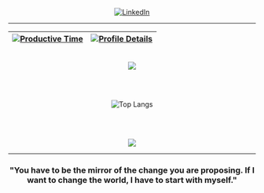 <div align="center">

[![LinkedIn](https://img.shields.io/badge/-João%20Miraya-blue?style=flat-square&logo=Linkedin&logoColor=white)](https://linkedin.com/in/joaomiraya)

---

| [![Productive Time](http://github-profile-summary-cards.vercel.app/api/cards/productive-time?username=joaoMiraya&theme=dracula&utcOffset=-3)](https://github.com/vn7n24fzkq/github-profile-summary-cards) | [![Profile Details](http://github-profile-summary-cards.vercel.app/api/cards/profile-details?username=joaoMiraya&theme=dracula)](https://github.com/vn7n24fzkq/github-profile-summary-cards) |
| :----------------------------------------------------------------------------------------------------------------: | :----------------------------------------------------------------------------------------------------------------: |

<br />

<a href="https://skillicons.dev">
  <img src="https://skillicons.dev/icons?i=cs,dotnet,typescript,javascript,python,nodejs,express,php,mysql,postgres,sqlite,redis,aws,azure,terraform,docker,git,jenkins,github,linux,postman&perline=8" />
</a>

<br /><br />

![Top Langs](https://github-readme-stats.vercel.app/api/top-langs/?username=joaomiraya&layout=compact&theme=dracula)

<br /><br />

<img src="https://github-profile-trophy.vercel.app/?username=joaoMiraya&row=1&column=6&theme=dracula&margin-w=15&margin-h=15"/>

---

### "You have to be the mirror of the change you are proposing. If I want to change the world, I have to start with myself."

</div>
